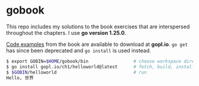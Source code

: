 # gobook

This repo includes my solutions to the book exercises that are interspersed throughout the chapters. I use __go version 1.25.0__.  

[Code examples](https://github.com/adonovan/gopl.io/) from the book are available to download at __gopl.io__. `go get` has since been deprecated and `go install` is used instead.  

```bash
$ export GOBIN=$HOME/gobook/bin                 # choose workspace directory
$ go install gopl.io/ch1/helloworld@latest      # fetch, build, install
$ $GOBIN/helloworld                             # run
Hello, 世界
```
